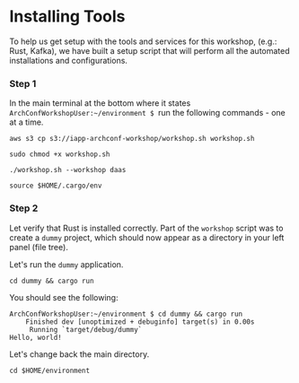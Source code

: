 # Installing Tools

To help us get setup with the tools and services for this workshop, (e.g.: Rust, Kafka), we have built a setup script that will perform all the automated installations and configurations.

### Step 1

In the main terminal at the bottom where it states `ArchConfWorkshopUser:~/environment $ `run the following commands - one at a time.

```
aws s3 cp s3://iapp-archconf-workshop/workshop.sh workshop.sh
```

```
sudo chmod +x workshop.sh
```

```
./workshop.sh --workshop daas
```

```
source $HOME/.cargo/env
```

### Step 2

Let verify that Rust is installed correctly. Part of the `workshop` script was to create a `dummy` project, which should now appear as a directory in your left panel (file tree).

Let's run the `dummy` application.

```
cd dummy && cargo run
```

You should see the following:

```
ArchConfWorkshopUser:~/environment $ cd dummy && cargo run                                                                                                                                 
    Finished dev [unoptimized + debuginfo] target(s) in 0.00s
     Running `target/debug/dummy`
Hello, world!
```

Let's change back the main directory.

```
cd $HOME/environment
```
